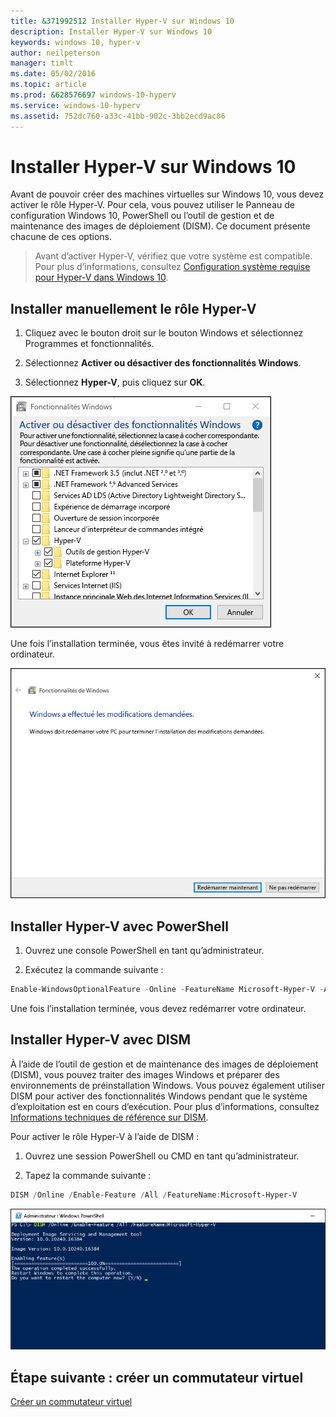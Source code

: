 ```yaml
---
title: &371992512 Installer Hyper-V sur Windows 10
description: Installer Hyper-V sur Windows 10
keywords: windows 10, hyper-v
author: neilpeterson
manager: timlt
ms.date: 05/02/2016
ms.topic: article
ms.prod: &628576697 windows-10-hyperv
ms.service: windows-10-hyperv
ms.assetid: 752dc760-a33c-41bb-902c-3bb2ecd9ac86
---
```


# Installer Hyper-V sur Windows 10

Avant de pouvoir créer des machines virtuelles sur Windows 10, vous devez activer le rôle Hyper-V. Pour cela, vous pouvez utiliser le Panneau de configuration Windows 10, PowerShell ou l’outil de gestion et de maintenance des images de déploiement (DISM). Ce document présente chacune de ces options.

> Avant d’activer Hyper-V, vérifiez que votre système est compatible. Pour plus d’informations, consultez [Configuration système requise pour Hyper-V dans Windows 10](https://msdn.microsoft.com/virtualization/hyperv_on_windows/quick_start/walkthrough_compatibility).

## Installer manuellement le rôle Hyper-V

1. Cliquez avec le bouton droit sur le bouton Windows et sélectionnez Programmes et fonctionnalités.

2. Sélectionnez **Activer ou désactiver des fonctionnalités Windows**.

3. Sélectionnez **Hyper-V**, puis cliquez sur **OK**.

![](media/enable_role_upd.png)

Une fois l’installation terminée, vous êtes invité à redémarrer votre ordinateur.

![](media/restart_upd.png)

## Installer Hyper-V avec PowerShell

1. Ouvrez une console PowerShell en tant qu’administrateur.

2. Exécutez la commande suivante :

```powershell
Enable-WindowsOptionalFeature -Online -FeatureName Microsoft-Hyper-V -All
```
Une fois l’installation terminée, vous devez redémarrer votre ordinateur.

## Installer Hyper-V avec DISM

À l’aide de l’outil de gestion et de maintenance des images de déploiement (DISM), vous pouvez traiter des images Windows et préparer des environnements de préinstallation Windows. Vous pouvez également utiliser DISM pour activer des fonctionnalités Windows pendant que le système d’exploitation est en cours d’exécution. Pour plus d’informations, consultez [Informations techniques de référence sur DISM](https://technet.microsoft.com/en-us/library/hh824821.aspx).

Pour activer le rôle Hyper-V à l’aide de DISM :

1. Ouvrez une session PowerShell ou CMD en tant qu’administrateur.

2. Tapez la commande suivante :

```powershell
DISM /Online /Enable-Feature /All /FeatureName:Microsoft-Hyper-V
```
![](media/dism_upd.png)


## Étape suivante : créer un commutateur virtuel

[Créer un commutateur virtuel](walkthrough_virtual_switch.md)






<!--HONumber=May16_HO1-->


